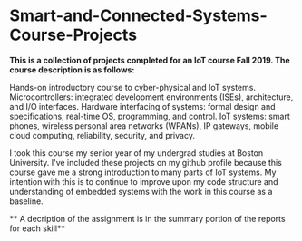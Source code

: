 # Smart-and-Connected-Systems-Course-Projects

**This is a collection of projects completed for an IoT course Fall 2019. The course description is as follows:**


Hands-on introductory course to cyber-physical and IoT systems. Microcontrollers: integrated development environments (ISEs), architecture, and I/O interfaces. Hardware interfacing of systems: formal design and specifications, real-time OS, programming, and control. IoT systems: smart phones, wireless personal area networks (WPANs), IP gateways, mobile cloud computing, reliability, security, and privacy.


I took this course my senior year of my undergrad studies at Boston University. I've included these projects on my github profile because this course gave me a strong introduction to many parts of IoT systems. My intention with this is to continue to improve upon my code structure and understanding of embedded systems with the work in this course as a baseline.

** A decription of the assignment is in the summary portion of the reports for each skill**
